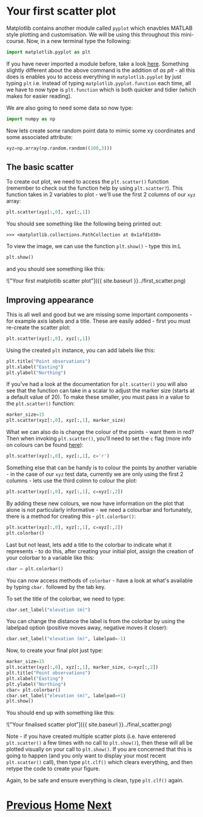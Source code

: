 ---
---

# Your first scatter plot

Matplotlib contains another module called ```pyplot``` which enavbles MATLAB style plotting and customisation. We will be using this throughout this mini-course. Now, in a new terminal type the following:

```python
import matplotlib.pyplot as plt
```

If you have never imported a module before, take a look [here](../matplotlib_install). Something slightly different about the above command is the addition of *as plt* - all this does is enables you to access everything in ```matplotlib.pyplot``` by just typing ```plt``` i.e. instead of typing ```matplotlib.pyplot.function``` each time, all we have to now type is ```plt.function``` which is both quicker and tidier (which makes for easier reading).

We are also going to need some data so now type:

```python
import numpy as np
```

Now lets create some random point data to mimic some xy coordinates and some associated attribute:

```python
xyz=np.array(np.random.random((100,3)))
```

## The basic scatter 

To create out plot, we need to access the ```plt.scatter()``` function (remember to check out the function help by using ```plt.scatter?```). This function takes in 2 variables to plot - we'll use the first 2 columns of our ```xyz``` array:

```python
plt.scatter(xyz[:,0], xyz[:,1])
```

You should see something like the following being printed out:

	>>> <matplotlib.collections.PathCollection at 0x1afd1d30>

To view the image, we can use the function ```plt.show()``` - type this in:L

```python
plt.show()
```

and you should see something like this:

!["Your first matplotlib scatter plot"]({{ site.baseurl }}../first_scatter.png)

## Improving appearance

This is all well and good but we are missing some important components - for example axis labels and a title. These are easily added - first you must re-create the scatter plot:

```python
plt.scatter(xyz[:,0], xyz[:,1])
```

Using the created ```plt``` instance, you can add labels like this:

```python
plt.title("Point observations")
plt.xlabel("Easting")
plt.ylabel("Northing")
```

If you've had a look at the documentation for ```plt.scatter()``` you will also see that the function can take in a scalar to adjust the marker size (starts at a default value of 20). To make these smaller, you must pass in a value to the ```plt.scatter()``` function:

```python
marker_size=15
plt.scatter(xyz[:,0], xyz[:,1], marker_size)
```

What we can also do is change the colour of the points - want them in red? Then when invoking ```plt.scatter()```, you'll need to set the ```c``` flag (more info on colours can be found [here](http://matplotlib.org/api/colors_api.html)):

```python
plt.scatter(xyz[:,0], xyz[:,1], c='r')
```

Something else that can be handy is to colour the points by another variable - in the case of our ```xyz``` test data, currently we are only using the first 2 columns - lets use the third colmn to colour the plot:

```python
plt.scatter(xyz[:,0], xyz[:,1], c=xyz[:,2])
```

By adding these new colours, we now have information on the plot that alone is not particularly informative - we need a colourbar and fortunately, there is a method for creating this - ```plt.colorbar()```:

```python
plt.scatter(xyz[:,0], xyz[:,1], c=xyz[:,2])
plt.colorbar()

```

Last but not least, lets add a title to the colorbar to indicate what it represents - to do this, after creating your initial plot, assign the creation of your colorbar to a variable like this:

```python
cbar = plt.colorbar()
```

You can now access methods of ```colorbar``` - have a look at what's available by typing ```cbar.``` followed by the tab key.

To set the title of the colorbar, we need to type:

```python
cbar.set_label("elevation (m)")
```

You can change the distance the label is from the colorbar by using the labelpad option (positive moves away, negative moves it closer):

```python
cbar.set_label("elevation (m)", labelpad=-1)
```

Now, to create your final plot just type:

```python
marker_size=15
plt.scatter(xyz[:,0], xyz[:,1], marker_size, c=xyz[:,2])
plt.title("Point observations")
plt.xlabel("Easting")
plt.ylabel("Northing")
cbar= plt.colorbar()
cbar.set_label("elevation (m)", labelpad=+1)
plt.show()
```

You should end up with something like this:

!["Your finalised scatter plot"]({{ site.baseurl }}../final_scatter.png)

Note - if you have created multiple scatter plots (i.e. have enterered ```plt.scatter()``` a few times with no call to ```plt.show()```), then these will all be plotted visually on your call to ```plt.show()```. If you are concerned that this is going to happen (and you only want to display your most recent ```plt.scatter()``` call), then type ```plt.clf()``` which clears everything, and then retype the code to create your figure.

Again, to be safe and ensure everything is clean, type ```plt.clf()``` again.

# [Previous](../matplotlib_install) [Home](../README_matplotlib) [Next](../matplotlib_line)

